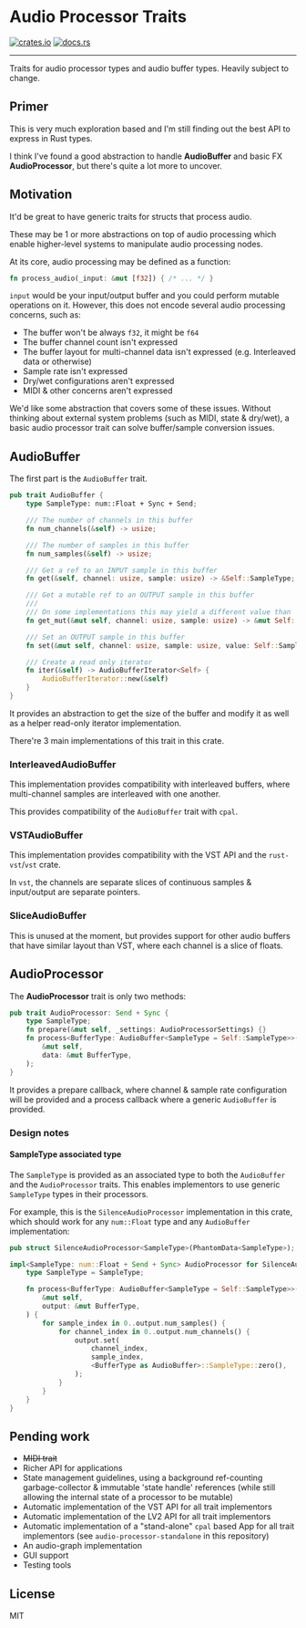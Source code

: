 # Audio Processor Traits
[![crates.io](https://img.shields.io/crates/v/audio-processor-traits.svg)](https://crates.io/crates/audio-processor-traits)
[![docs.rs](https://docs.rs/audio-processor-traits/badge.svg)](https://docs.rs/audio-processor-traits/)
- - -
Traits for audio processor types and audio buffer types. Heavily subject to change.

## Primer
This is very much exploration based and I'm still finding out the best API to express in Rust types.

I think I've found a good abstraction to handle **AudioBuffer** and basic FX **AudioProcessor**, but there's quite a
lot more to uncover.

## Motivation
It'd be great to have generic traits for structs that process audio.

These may be 1 or more abstractions on top of audio processing which enable higher-level systems to manipulate audio
processing nodes.

At its core, audio processing may be defined as a function:
```rust
fn process_audio(_input: &mut [f32]) { /* ... */ }
```

`input` would be your input/output buffer and you could perform mutable operations on it. However, this does not
encode several audio processing concerns, such as:

* The buffer won't be always `f32`, it might be `f64`
* The buffer channel count isn't expressed
* The buffer layout for multi-channel data isn't expressed (e.g. Interleaved data or otherwise)
* Sample rate isn't expressed
* Dry/wet configurations aren't expressed
* MIDI & other concerns aren't expressed

We'd like some abstraction that covers some of these issues. Without thinking about external system problems (such as
MIDI, state & dry/wet), a basic audio processor trait can solve buffer/sample conversion issues.

## AudioBuffer

The first part is the `AudioBuffer` trait.
```rust
pub trait AudioBuffer {
    type SampleType: num::Float + Sync + Send;

    /// The number of channels in this buffer
    fn num_channels(&self) -> usize;

    /// The number of samples in this buffer
    fn num_samples(&self) -> usize;

    /// Get a ref to an INPUT sample in this buffer
    fn get(&self, channel: usize, sample: usize) -> &Self::SampleType;

    /// Get a mutable ref to an OUTPUT sample in this buffer
    ///
    /// On some implementations this may yield a different value than `.get`.
    fn get_mut(&mut self, channel: usize, sample: usize) -> &mut Self::SampleType;

    /// Set an OUTPUT sample in this buffer
    fn set(&mut self, channel: usize, sample: usize, value: Self::SampleType);

    /// Create a read only iterator
    fn iter(&self) -> AudioBufferIterator<Self> {
        AudioBufferIterator::new(&self)
    }
}
```

It provides an abstraction to get the size of the buffer and modify it as well as a helper read-only iterator
implementation.

There're 3 main implementations of this trait in this crate.

### InterleavedAudioBuffer
This implementation provides compatibility with interleaved buffers, where multi-channel samples are interleaved with
one another.

This provides compatibility of the `AudioBuffer` trait with `cpal`.

### VSTAudioBuffer
This implementation provides compatibility with the VST API and the `rust-vst`/`vst` crate.

In `vst`, the channels are separate slices of continuous samples & input/output are separate pointers.

### SliceAudioBuffer
This is unused at the moment, but provides support for other audio buffers that have similar layout than VST, where
each channel is a slice of floats.

## AudioProcessor

The **AudioProcessor** trait is only two methods:

```rust
pub trait AudioProcessor: Send + Sync {
    type SampleType;
    fn prepare(&mut self, _settings: AudioProcessorSettings) {}
    fn process<BufferType: AudioBuffer<SampleType = Self::SampleType>>(
        &mut self,
        data: &mut BufferType,
    );
}
```

It provides a prepare callback, where channel & sample rate configuration will be provided and a process callback where
a generic `AudioBuffer` is provided.

### Design notes
#### SampleType associated type

The `SampleType` is provided as an associated type to both the `AudioBuffer` and the `AudioProcessor` traits. This
enables implementors to use generic `SampleType` types in their processors.

For example, this is the `SilenceAudioProcessor` implementation in this crate, which should work for any `num::Float`
type and any `AudioBuffer` implementation:

```rust
pub struct SilenceAudioProcessor<SampleType>(PhantomData<SampleType>);

impl<SampleType: num::Float + Send + Sync> AudioProcessor for SilenceAudioProcessor<SampleType> {
    type SampleType = SampleType;

    fn process<BufferType: AudioBuffer<SampleType = Self::SampleType>>(
        &mut self,
        output: &mut BufferType,
    ) {
        for sample_index in 0..output.num_samples() {
            for channel_index in 0..output.num_channels() {
                output.set(
                    channel_index,
                    sample_index,
                    <BufferType as AudioBuffer>::SampleType::zero(),
                );
            }
        }
    }
}
```

## Pending work
* ~~MIDI trait~~
* Richer API for applications
* State management guidelines, using a background ref-counting garbage-collector & immutable 'state handle' references
  (while still allowing the internal state of a processor to be mutable)
* Automatic implementation of the VST API for all trait implementors
* Automatic implementation of the LV2 API for all trait implementors
* Automatic implementation of a "stand-alone" `cpal` based App for all trait implementors (see
  `audio-processor-standalone` in this repository)
* An audio-graph implementation
* GUI support
* Testing tools

## License
MIT
